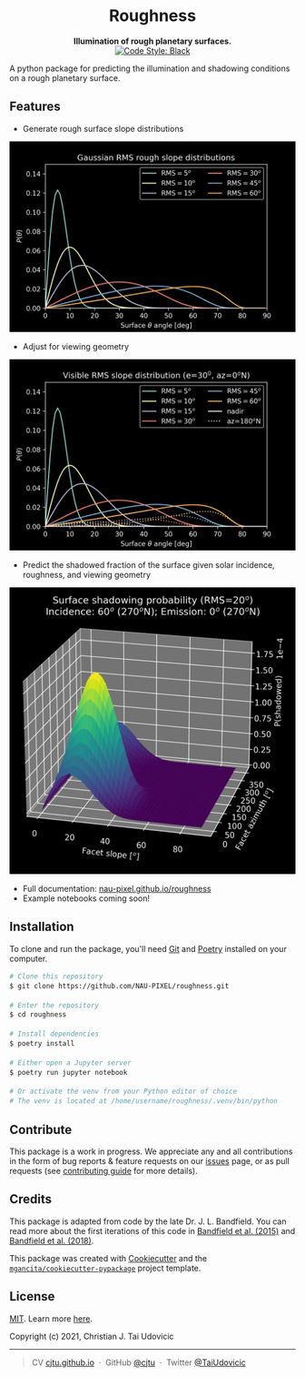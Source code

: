 <h1 align="center">Roughness</h1>

<div align="center">
  <strong>Illumination of rough planetary surfaces.</strong>
</div>

<div align="center">
  <!-- PYPI version -->
  <!-- <a href="https://badge.fury.io/py/roughness">
    <img src="https://badge.fury.io/py/roughness.svg"
      alt="PYPI version" />
  </a> -->
 <!-- Test Coverage -->
  <!-- <a href="https://codecov.io/github/choojs/choo">
    <img src="https://img.shields.io/codecov/c/github/choojs/choo/master.svg?style=flat-square"
      alt="Test Coverage" /> -->
  </a>
  <!-- Code Style -->
  <a href="https://github.com/psf/black">
    <img src="https://img.shields.io/badge/code%20style-black-000000.svg"
      alt="Code Style: Black" />
      </a>
</div>

A python package for predicting the illumination and shadowing conditions on a rough planetary surface.

## Features

- Generate rough surface slope distributions

![Gaussian slope distribution](./docs/img/rms_slopes.png)

- Adjust for viewing geometry

![Viewing geometry corrected distribution](./docs/img/vis_slopes.png)

- Predict the shadowed fraction of the surface given solar incidence, roughness, and viewing geometry

![Shadow distribution](./docs/img/shadow_fraction.png)

- Full documentation: [nau-pixel.github.io/roughness](https://nau-pixel.github.io/roughness/)
- Example notebooks coming soon!

## Installation

To clone and run the package, you'll need [Git](https://git-scm.com) and [Poetry](https://python-poetry.org/docs/) installed on your computer.

```bash
# Clone this repository
$ git clone https://github.com/NAU-PIXEL/roughness.git

# Enter the repository
$ cd roughness

# Install dependencies
$ poetry install

# Either open a Jupyter server
$ poetry run jupyter notebook

# Or activate the venv from your Python editor of choice
# The venv is located at /home/username/roughness/.venv/bin/python
```

## Contribute

This package is a work in progress. We appreciate any and all contributions in the form of bug reports & feature requests on our [issues](https://github.com/NAU-PIXEL/roughness/issues) page, or as pull requests (see [contributing guide](https://github.com/NAU-PIXEL/roughness/tree/main/CONTRIBUTING.md) for more details).

## Credits

This package is adapted from code by the late Dr. J. L. Bandfield. You can read more about the first iterations of this code in [Bandfield et al. (2015)](https://doi.org/10.1016/j.icarus.2014.11.009) and [Bandfield et al. (2018)](https://doi.org/10.1038/s41561-018-0065-0).

This package was created with [Cookiecutter](https://github.com/audreyr/cookiecutter) and the [`mgancita/cookiecutter-pypackage`](https://mgancita.github.io/cookiecutter-pypackage/) project template.

## License

[MIT](https://github.com/NAU-PIXEL/roughness/tree/main/LICENSE). Learn more [here](https://tldrlegal.com/license/mit-license).

Copyright (c) 2021, Christian J. Tai Udovicic

---

> CV [cjtu.github.io](https://cjtu.github.io) &nbsp;&middot;&nbsp;
> GitHub [@cjtu](https://github.com/cjtu) &nbsp;&middot;&nbsp;
> Twitter [@TaiUdovicic](https://twitter.com/TaiUdovicic)

